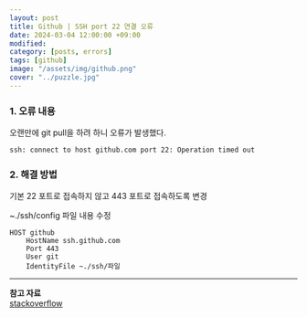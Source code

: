 ```yaml
---
layout: post
title: Github | SSH port 22 연결 오류 
date: 2024-03-04 12:00:00 +09:00
modified: 
category: [posts, errors]
tags: [github]
image: "/assets/img/github.png"
cover: "../puzzle.jpg"
---
```


### 1. 오류 내용

오랜만에 git pull을 하려 하니 오류가 발생했다. 

```
ssh: connect to host github.com port 22: Operation timed out
```



### 2. 해결 방법

기본 22 포트로 접속하지 않고 443 포트로 접속하도록 변경

~./ssh/config 파일 내용 수정
```
HOST github
    HostName ssh.github.com
    Port 443
    User git
    IdentityFile ~./ssh/파일
```


---
**참고 자료**<br>
[stackoverflow](https://stackoverflow.com/questions/15589682/how-to-fix-ssh-connect-to-host-github-com-port-22-connection-timed-out-for-g) <br>
